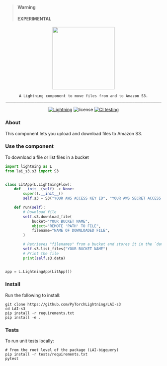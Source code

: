 > **Warning**
>
> #### EXPERIMENTAL

<!---:lai-name: BigQuery--->

<div align="center">
<img src="static/s3-icon.svg" width="200px">

```
A Lightning component to move files from and to Amazon S3.
______________________________________________________________________
```

[![Lightning](https://img.shields.io/badge/-Lightning-792ee5?logo=pytorchlightning&logoColor=white)](https://lightning.ai)
![license](https://img.shields.io/badge/License-Apache%202.0-blue.svg)
[![CI testing](https://github.com/Lightning-Universe/AWS-s3_component/actions/workflows/ci-testing.yml/badge.svg?event=push)](https://github.com/Lightning-Universe/AWS-s3_component/actions/workflows/ci-testing.yml)

</div>

### About

This component lets you upload and download files to Amazon S3.

### Use the component

To download a file or list files in a bucket

```python
import lightning as L
from lai_s3.s3 import S3


class LitApp(L.LightningFlow):
    def __init__(self) -> None:
        super().__init__()
        self.s3 = S3("YOUR AWS ACCESS KEY ID", "YOUR AWS SECRET ACCESS KEY")

    def run(self):
        # Download file
        self.s3.download_file(
            bucket="YOUR BUCKET NAME",
            object="REMOTE 'PATH' TO FILE",
            filename="NAME OF DOWNLOADED FILE",
        )

        # Retrieves "filenames" from a bucket and stores it in the `data` attr
        self.s3.list_files("YOUR BUCKET NAME")
        # Print the file
        print(self.s3.data)


app = L.LightningApp(LitApp())
```

### Install

Run the following to install:

```shell
git clone https://github.com/PyTorchLightning/LAI-s3
cd LAI-s3
pip install -r requirements.txt
pip install -e .
```

### Tests

To run unit tests locally:

```shell
# From the root level of the package (LAI-bigquery)
pip install -r tests/requirements.txt
pytest
```

